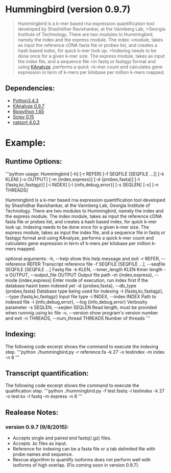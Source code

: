Hummingbird (version 0.9.7)
===========================
>Hummingbird is a k-mer based rna expression quantification tool developed by Shashidhar Ravishankar, at the Vannberg Lab, >Georgia Institute of Technology. There are two modules to Hummingbird, namely the index and the express module. The index >module, takes as input the reference cDNA fasta file or probes list, and creates a hash based index, for quick k-mer look up. >Indexing needs to be done once for a given k-mer size. The express module, takes as input the index file, and a sequence file >in fastq or fastqgz format and using [KAnalyze](http://bioinformatics.oxfordjournals.org/content/30/14/2070) ,performs a quick >k-mer count and calculates gene expression in term of k-mers per kilobase per million k-mers mapped.

Dependencies:
-------------
* [Python3.4.3](https://www.python.org/downloads/)
* [KAnalyze 0.9.7](http://sourceforge.net/projects/kanalyze/)
* [Biopython 1.65](http://biopython.org/wiki/Download)
* [Scipy 0.15](http://www.scipy.org/install.html)
* [natsort 4.0.3](https://pypi.python.org/pypi/natsort)


Example:
========
Runtime Options:
----------------
'''python
usage: Hummingbird [-h] [-r REFER] [-f SEQFILE [SEQFILE ...]] [-k KLEN]
                   [-o OUTPUT] [-m {index,express}] [-d {probes,fasta}]
                   [-t {fastq,kc,fastqgz}] [-i INDEX] [-l {info,debug,error}]
                   [-s SEQLEN] [-v] [-n THREADS]

Hummingbird is a k-mer based rna expression quantification tool developed by
Shashidhar Ravishankar, at the Vannberg Lab, Georgia Institute of Technology.
There are two modules to Hummingbird, namely the index and the express module.
The index module, takes as input the reference cDNA fasta file or probes list,
and creates a hash based index, for quick k-mer look up. Indexing needs to be
done once for a given k-mer size. The express module, takes as input the index
file, and a sequence file in fastq or fastqgz format and using KAnalyze,
performs a quick k-mer count and calculates gene expression in term of k-mers
per kilobase per million k-mers mapped.

optional arguments:
  -h, --help            show this help message and exit
  -r REFER, --reference REFER
                        Transcript reference file
  -f SEQFILE [SEQFILE ...], --seqfile SEQFILE [SEQFILE ...]
                        Fastq file
  -k KLEN, --kmer_length KLEN
                        Kmer length
  -o OUTPUT, --output_file OUTPUT
                        Output file path
  -m {index,express}, --mode {index,express}
                        Enter mode of execution, run index first if the
                        database hasnt been indexed yet
  -d {probes,fasta}, --db_type {probes,fasta}
                        Database type being used for indexing
  -t {fastq,kc,fastqgz}, --type {fastq,kc,fastqgz}
                        Input file type
  -i INDEX, --index INDEX
                        Path to indexed file
  -l {info,debug,error}, --log {info,debug,error}
                        Verbosity parameter
  -s SEQLEN, --seqlen SEQLEN
                        Read length, must be provided when runnnig using kc
                        file
  -v, --version         show program's version number and exit
  -n THREADS, --num_thread THREADS
                        Number of threads
'''

Indexing:
---------
The following code excerpt shows the command to execute the indexing step.
'''python
 ./hummingbird.py -r reference.fa -k 27 -o testindex -m index -n 8
 '''
 
 Transcript quantification:
 --------------------------
 The following code excerpt shows the command to execute the quatification step.
 '''python
  ./hummingbird.py -f test.fastq -i testindex -k 27 -o test.kx -t fastq -m express -n 8
  '''
  
  Realease Notes:
  ---------------
  ### version 0.9.7 (9/8/2015):
  * Accepts single and paired end fastq(/.gz) files.
  * Accepts .kc files as input.
  * Reference for indexing can be a fasta file or a tab delimited file with probe names and sequence.
  * Rescue algorithm to quantify isoforms does not perform well with isoforms of high overlap. (Fix coming soon in version 0.9.7).
